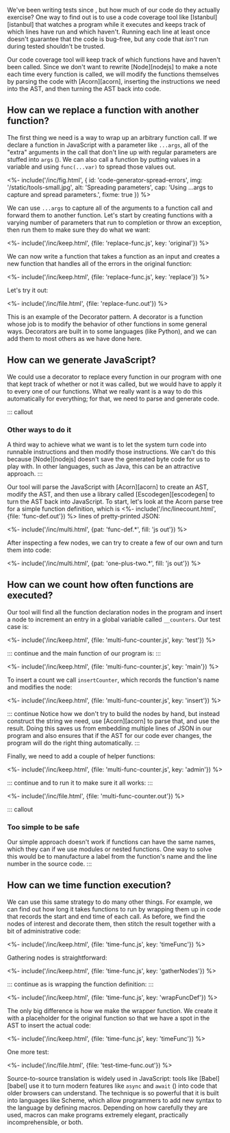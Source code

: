 ---
---

We've been writing tests since <x key="unit-test"></x>,
but how much of our code do they actually exercise?
One way to find out is to use a <g key="code_coverage">code coverage</g> tool like [Istanbul][istanbul]
that watches a program while it executes
and keeps track of which lines have run and which haven't.
Running each line at least once doesn't guarantee that the code is bug-free,
but any code that *isn't* run during tested shouldn't be trusted.

Our code coverage tool will keep track of which functions have and haven't been called.
Since we don't want to rewrite [Node][nodejs] to make a note each time every function is called,
we will modify the functions themselves
by parsing the code with [Acorn][acorn],
inserting the instructions we need into the AST,
and then turning the AST back into code.

## How can we replace a function with another function?

The first thing we need is a way to wrap up an arbitrary function call.
If we declare a function in JavaScript with a parameter like `...args`,
all of the "extra" arguments in the call that don't line up with regular parameters
are stuffed into `args`
(<f key="code-generator-spread"></f>).
We can also call a function by putting values in a variable
and using `func(...var)` to spread those values out.

<%- include('/inc/fig.html', {
    id: 'code-generator-spread-errors',
    img: '/static/tools-small.jpg',
    alt: 'Spreading parameters',
    cap: 'Using ...args to capture and spread parameters.',
    fixme: true
}) %>

We can use `...args` to capture all of the arguments to a function call
and forward them to another function.
Let's start by creating functions with a varying number of parameters
that run to completion or throw an exception,
then run them to make sure they do what we want:

<%- include('/inc/keep.html', {file: 'replace-func.js', key: 'original'}) %>

We can now write a function that takes a function as an input
and creates a new function that handles all of the errors in the original function:

<%- include('/inc/keep.html', {file: 'replace-func.js', key: 'replace'}) %>

Let's try it out:

<%- include('/inc/file.html', {file: 'replace-func.out'}) %>

This is an example of the <g key="decorator_pattern">Decorator</g> pattern.
A decorator is a function whose job is to modify the behavior of other functions
in some general ways.
Decorators are built in to some languages (like Python),
and we can add them to most others as we have done here.

## How can we generate JavaScript?

We could use a decorator to replace every function in our program
with one that kept track of whether or not it was called,
but we would have to apply it to every one of our functions.
What we really want is a way to do this automatically for everything;
for that, we need to parse and generate code.

::: callout
### Other ways to do it

A third way to achieve what we want is
to let the system turn code into runnable instructions
and then modify those instructions.
We can't do this because [Node][nodejs] doesn't save the generated <g key="byte_code">byte code</g>
for us to play with.
In other languages,
such as Java,
this can be an attractive approach.
:::

Our tool will parse the JavaScript with [Acorn][acorn] to create an AST,
modify the AST,
and then use a library called [Escodegen][escodegen] to turn the AST back into JavaScript.
To start,
let's look at the Acorn parse tree for a simple function definition,
which is <%- include('/inc/linecount.html', {file: 'func-def.out'}) %> lines of pretty-printed JSON:

<%- include('/inc/multi.html', {pat: 'func-def.*', fill: 'js out'}) %>

After inspecting a few nodes,
we can try to create a few of our own and turn them into code:

<%- include('/inc/multi.html', {pat: 'one-plus-two.*', fill: 'js out'}) %>

## How can we count how often functions are executed?

Our tool will find all the function declaration nodes in the program
and insert a node to increment an entry in a global variable called `__counters`.
Our test case is:

<%- include('/inc/keep.html', {file: 'multi-func-counter.js', key: 'test'}) %>

::: continue
and the main function of our program is:
:::

<%- include('/inc/keep.html', {file: 'multi-func-counter.js', key: 'main'}) %>

To insert a count we call `insertCounter`,
which records the function's name and modifies the node:

<%- include('/inc/keep.html', {file: 'multi-func-counter.js', key: 'insert'}) %>

::: continue
Notice how we don't try to build the nodes by hand,
but instead construct the string we need,
use [Acorn][acorn] to parse that,
and use the result.
Doing this saves us from embedding multiple lines of JSON in our program
and also ensures that if the AST for our code ever changes,
the program will do the right thing automatically.
:::

Finally,
we need to add a couple of helper functions:

<%- include('/inc/keep.html', {file: 'multi-func-counter.js', key: 'admin'}) %>

::: continue
and to run it to make sure it all works:
:::

<%- include('/inc/file.html', {file: 'multi-func-counter.out'}) %>

::: callout
### Too simple to be safe

Our simple approach doesn't work if functions can have the same names,
which they can if we use modules or <g key="nested_function">nested functions</g>.
One way to solve this would be to manufacture a label from the function's name
and the line number in the source code.
:::

## How can we time function execution?

We can use this same strategy to do many other things.
For example,
we can find out how long it takes functions to run
by wrapping them up in code that records the start and end time of each call.
As before,
we find the nodes of interest and decorate them,
then stitch the result together with a bit of administrative code:

<%- include('/inc/keep.html', {file: 'time-func.js', key: 'timeFunc'}) %>

Gathering nodes is straightforward:

<%- include('/inc/keep.html', {file: 'time-func.js', key: 'gatherNodes'}) %>

::: continue
as is wrapping the function definition:
:::

<%- include('/inc/keep.html', {file: 'time-func.js', key: 'wrapFuncDef'}) %>

The only big difference is how we make the wrapper function.
We create it with a placeholder for the original function
so that we have a spot in the AST to insert the actual code:

<%- include('/inc/keep.html', {file: 'time-func.js', key: 'timeFunc'}) %>

One more test:

<%- include('/inc/file.html', {file: 'test-time-func.out'}) %>

Source-to-source translation is widely used in JavaScript:
tools like [Babel][babel] use it to turn modern features like `async` and `await`
(<x key="async-programming"></x>)
into code that older browsers can understand.
The technique is so powerful that it is built into languages like Scheme,
which allow programmers to add new syntax to the language
by defining <g key="macro">macros</g>.
Depending on how carefully they are used,
macros can make programs extremely elegant,
practically incomprehensible,
or both.
